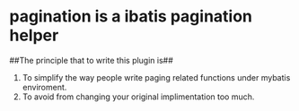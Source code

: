 # pagination is a ibatis pagination helper

##The principle that to write this plugin is##
1. To simplify the way people write paging related functions under mybatis enviroment.
2. To avoid from changing your original implimentation too much.
